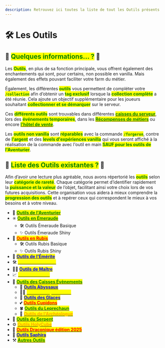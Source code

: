 ```yaml
---
description: Retrouvez ici toutes la liste de tout les Outils présents sur le serveur.
---
```


# 🛠️ Les Outils

## 💠 <mark style="color:green;">Quelques informations... ?</mark> 📃

Les <mark style="color:green;">**Outils**</mark>, en plus de sa fonction principale, vous offrent également des enchantements qui sont, pour certains, non possible en vanilla. Mais également des effets pouvant faciliter votre farm du métier.

Également, les différentes <mark style="color:green;">**outils**</mark> vous permettent de compléter votre **<mark style="color:green;">`/collection`</mark>** afin d’obtenir un <mark style="color:green;">**tag exclusif**</mark> lorsque la <mark style="color:green;">**collection complète**</mark> a été réunie. Cela ajoute un objectif supplémentaire pour les joueurs souhaitant <mark style="color:green;">**collectionner et se démarquer**</mark> sur le serveur.

Ces <mark style="color:green;">**différents outils**</mark> sont trouvables dans différentes [<mark style="color:green;">**caisses du serveur**</mark>](https://wiki.evolucraft.fr/le-gameplay/les-caisses), lors des <mark style="color:green;">**événements temporaires**</mark>, dans les [<mark style="color:green;">**Récompenses de métiers**</mark>](https://wiki.evolucraft.fr/le-gameplay/les-metiers#progression) ou encore [<mark style="color:green;">**l'hôtel de vente**</mark>](https://wiki.evolucraft.fr/le-gameplay/le-commerce#hotel-des-ventes).

Les <mark style="color:green;">**outils non vanilla**</mark> sont <mark style="color:green;">**réparables**</mark> avec la commande <mark style="color:green;">**`/forgeron`**</mark>, contre de <mark style="color:green;">**l'argent**</mark> et des <mark style="color:green;">**levels d'expériences vanilla**</mark> qui vous seront affiché à la réalisation de la commande avec l'outil en main <mark style="color:green;">**SAUF pour les outils de l'Aventurier**</mark>.

## 💠 <mark style="color:green;">Liste des Outils existantes ?</mark> 📑

Afin d’avoir une lecture plus agréable, nous avons répertorié les <mark style="color:green;">**outils**</mark> selon leur <mark style="color:green;">**catégorie de rareté**</mark>. Chaque catégorie permet d’identifier rapidement la <mark style="color:green;">**puissance et la valeur**</mark> de l’objet, facilitant ainsi votre choix lors de vos futures acquisitions. Cette organisation vous aidera à mieux comprendre la <mark style="color:green;">**progression des outils**</mark> et à repérer ceux qui correspondent le mieux à vos besoins et à votre niveau.  

* 🤠 [<mark style="color:green;"><strong>Outils de l'Aventurier</strong></mark>](https://wiki.evolucraft.fr/codex/outils/aventurier)
* ✳️ [<mark style="color:green;"><strong>Outils en Émeraude</strong></mark>](https://wiki.evolucraft.fr/codex/outils/emeraude)
  * 🛠️ Outils Émeraude Basique
  * ✨ Outils Émeraude Shiny
* 🔻 [<mark style="color:red;"><strong>Outils en Rubis</strong></mark>](https://wiki.evolucraft.fr/codex/outils/rubis)
  * 🛠️ Outils Rubis Basique
  * ✨ Outils Rubis Shiny
* 💎 [<mark style="color:blue;"><strong>Outils de l'Émérite</strong></mark>](https://wiki.evolucraft.fr/codex/outils/emerite)
* 🛠️ [<mark style="color:yellow;"><strong>Outils des Métiers</strong></mark>](https://wiki.evolucraft.fr/codex/outils/metiers)
* 👨‍🎓 [<mark style="color:blue;"><strong>Outils de Maître</strong></mark>](https://wiki.evolucraft.fr/codex/outils/maitre)
* 📈 [<mark style="color:yellow;"><strong>Outils Évolutifs</strong></mark>](https://wiki.evolucraft.fr/codex/outils/evolutive)
* 🎁 [<mark style="color:green;"><strong>Outils des Caisses Évènements</strong></mark>](https://wiki.evolucraft.fr/codex/outils/caisses)
  * 🌊 [<mark style="color:blue;"><strong>Outils Abyssaux</strong></mark>](https://wiki.evolucraft.fr/codex/outils/caisses#outils-abyssaux)
  * 🏴‍☠️ [<mark style="color:yellow;"><strong>Outils Conquistadors</strong></mark>](https://wiki.evolucraft.fr/codex/outils/caisses#outils-conquistadors)
  * 🧊 [<mark style="color:blue;"><strong>Outils des Glaces</strong></mark>](https://wiki.evolucraft.fr/codex/outils/caisses#outils-des-glaces)
  * 💕 [<mark style="color:red;"><strong>Outils Cupidons</strong></mark>](https://wiki.evolucraft.fr/codex/outils/caisses#outils-cupidon)
  * 🍀 [<mark style="color:green;"><strong>Outils du Leprechaun</strong></mark>](https://wiki.evolucraft.fr/codex/outils/caisses#outils-du-leprechaun)
  * 🦴 [<mark style="color:orange;"><strong>Outils de l'Archéologue</strong></mark>](https://wiki.evolucraft.fr/codex/outils/caisses#outils-de-larchéologue)
* 🐍 [<mark style="color:green;"><strong>Outils du Serpent</strong></mark>](https://wiki.evolucraft.fr/codex/outils/serpent)
* ⚙️ [<mark style="color:orange;"><strong>Outils HolyCube</strong></mark>](https://wiki.evolucraft.fr/codex/outils/holycube)
* 🐲 [<mark style="color:red;"><strong>Outils Draconique édition 2025</strong></mark>](https://wiki.evolucraft.fr/codex/outils/draconique2025)
* 🐉 [<mark style="color:blue;"><strong>Outils Saphira</strong></mark>](https://wiki.evolucraft.fr/codex/outils/saphira)
* ⚒️ [<mark style="color:green;"><strong>Autres Outils</strong></mark>](https://wiki.evolucraft.fr/codex/outils/?)


